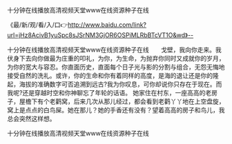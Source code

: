 十分钟在线播放高清视频天堂www在线资源种子在线

《最/新/观/看/入/口👉http://www.baidu.com/link?url=jHz8AcivB1yuSpc8sJSrNM3GjOR6OSPiMLRbBTcVT1O&wd》--

十分钟在线播放高清视频天堂www在线资源种子在线　　戈壁，我向你走来。我伏身下去向你做最为庄重的叩礼，为你，为生命，为抛弃你同时又成就你的岁月，为你的宽大与容忍。你直面历史，直面每个日子光与影的分割与组合，无怨无悔地接受自然的洗礼。或许，你的生命和你有着同样的高度，是海的退让还是你的隆起，海拔的准确数字可否追溯到远古?我为你叹息，可你却说你只存在于现在。而我呢?还是穿越时空和你神聊忘了年轮的话语。
她家住在村东，一座高高的老房子，屋檐下有个老鹳窝，后来几次从那儿经过，都会看到老鹳丫丫地在上空盘旋，窝上是点点的白鸟屎。她在那儿？她的手香还有没有？望着高高的房子和鸟儿，我总会突然这样想。





十分钟在线播放高清视频天堂www在线资源种子在线
